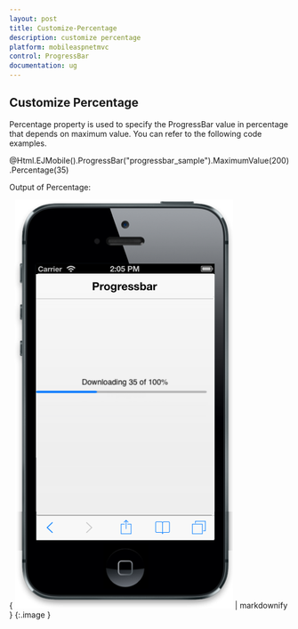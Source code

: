 ```yaml
---
layout: post
title: Customize-Percentage
description: customize percentage
platform: mobileaspnetmvc
control: ProgressBar
documentation: ug
---
```


## Customize Percentage

Percentage property is used to specify the ProgressBar value in percentage that depends on maximum value. You can refer to the following code examples.  

@Html.EJMobile().ProgressBar("progressbar_sample").MaximumValue(200).Percentage(35)

Output of Percentage:

{ ![F:/Progrimg/ios7_phone - Copy (4).png](Customize-Percentage_images/Customize-Percentage_img1.png) | markdownify }
{:.image }


